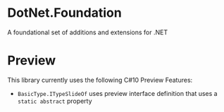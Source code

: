 # DotNet.Foundation
A foundational set of additions and extensions for .NET

# Preview
This library currently uses the following C#10 Preview Features:
  * `BasicType.ITypeSlideOf` uses preview interface definition that uses a `static abstract` property 

